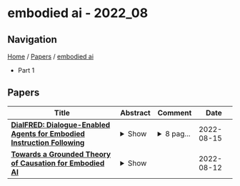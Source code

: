 # embodied ai - 2022_08

## Navigation

[Home](https://lixin97.github.io/arXivRadar) / [Papers](https://lixin97.github.io/arXivRadar/papers) / [embodied ai](https://lixin97.github.io/arXivRadar/papers/embodied_ai)

- Part 1

## Papers

| **Title** | **Abstract** | **Comment** | **Date** |
| --- | --- | --- | --- |
| **[DialFRED: Dialogue-Enabled Agents for Embodied Instruction Following](http://arxiv.org/abs/2202.13330v2)** | <details><summary>Show</summary><p>Language-guided Embodied AI benchmarks requiring an agent to navigate an environment and manipulate objects typically allow one-way communication: the human user gives a natural language command to the agent, and the agent can only follow the command passively. We present DialFRED, a dialogue-enabled embodied instruction following benchmark based on the ALFRED benchmark. DialFRED allows an agent to actively ask questions to the human user; the additional information in the user's response is used by the agent to better complete its task. We release a human-annotated dataset with 53K task-relevant questions and answers and an oracle to answer questions. To solve DialFRED, we propose a questioner-performer framework wherein the questioner is pre-trained with the human-annotated data and fine-tuned with reinforcement learning. We make DialFRED publicly available and encourage researchers to propose and evaluate their solutions to building dialog-enabled embodied agents.</p></details> | <details><summary>8 pag...</summary><p>8 pages, 5 figures, accepted by RA-L</p></details> | 2022-08-15 |
| **[Towards a Grounded Theory of Causation for Embodied AI](http://arxiv.org/abs/2206.13973v2)** | <details><summary>Show</summary><p>There exist well-developed frameworks for causal modelling, but these require rather a lot of human domain expertise to define causal variables and perform interventions. In order to enable autonomous agents to learn abstract causal models through interactive experience, the existing theoretical foundations need to be extended and clarified. Existing frameworks give no guidance regarding variable choice / representation, and more importantly, give no indication as to which behaviour policies or physical transformations of state space shall count as interventions. The framework sketched in this paper describes actions as transformations of state space, for instance induced by an agent running a policy. This makes it possible to describe in a uniform way both transformations of the micro-state space and abstract models thereof, and say when the latter is veridical / grounded / natural. We then introduce (causal) variables, define a mechanism as an invariant predictor, and say when an action can be viewed as a ``surgical intervention'', thus bringing the objective of causal representation \& intervention skill learning into clearer focus.</p></details> |  | 2022-08-12 |